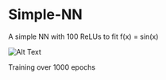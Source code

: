 # Simple-NN
 A simple NN with 100 ReLUs to fit f(x) = sin(x)

 ![Alt Text](training_process.gif)

 Training over 1000 epochs

